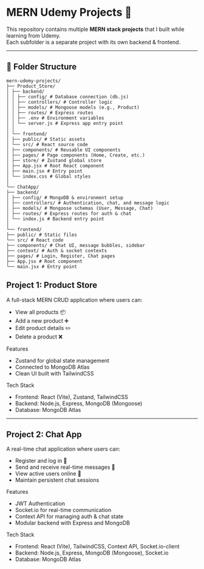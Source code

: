 # MERN Udemy Projects 🚀

This repository contains multiple **MERN stack projects** that I built while learning from Udemy.  
Each subfolder is a separate project with its own backend & frontend.

---

## 📂 Folder Structure  

```  
mern-udemy-projects/
├── Product_Store/
│ ├── backend/
│ │ ├── config/ # Database connection (db.js)
│ │ ├── controllers/ # Controller logic
│ │ ├── models/ # Mongoose models (e.g., Product)
│ │ ├── routes/ # Express routes
│ │ ├── .env # Environment variables
│ │ └── server.js # Express app entry point
│ │
│ └── frontend/
│ ├── public/ # Static assets
│ └── src/ # React source code
│ ├── components/ # Reusable UI components
│ ├── pages/ # Page components (Home, Create, etc.)
│ ├── store/ # Zustand global store
│ ├── App.jsx # Root React component
│ ├── main.jsx # Entry point
│ └── index.css # Global styles
│
└── ChatApp/
├── backend/
│ ├── config/ # MongoDB & environment setup
│ ├── controllers/ # Authentication, chat, and message logic
│ ├── models/ # Mongoose schemas (User, Message, Chat)
│ ├── routes/ # Express routes for auth & chat
│ └── index.js # Backend entry point
│
└── frontend/
├── public/ # Static files
└── src/ # React code
├── components/ # Chat UI, message bubbles, sidebar
├── context/ # Auth & socket contexts
├── pages/ # Login, Register, Chat pages
├── App.jsx # Root component
└── main.jsx # Entry point
```  



##  Project 1: Product Store

A full-stack MERN CRUD application where users can:

- View all products 📦  
- Add a new product ➕  
- Edit product details ✏️  
- Delete a product ❌  

Features
- Zustand for global state management  
- Connected to MongoDB Atlas  
- Clean UI built with TailwindCSS  

Tech Stack
- Frontend: React (Vite), Zustand, TailwindCSS  
- Backend: Node.js, Express, MongoDB (Mongoose)  
- Database: MongoDB Atlas  

---

## Project 2: Chat App

A real-time chat application where users can:

- Register and log in 🔐  
- Send and receive real-time messages 💬  
- View active users online 👥  
- Maintain persistent chat sessions  

Features
- JWT Authentication  
- Socket.io for real-time communication  
- Context API for managing auth & chat state  
- Modular backend with Express and MongoDB  

Tech Stack
- Frontend: React (Vite), TailwindCSS, Context API, Socket.io-client  
- Backend: Node.js, Express, MongoDB (Mongoose), Socket.io  
- Database: MongoDB Atlas  

